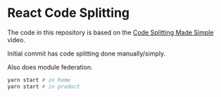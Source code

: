 # React Code Splitting

The code in this repository is based on the
[Code Splitting Made Simple](https://youtu.be/7kNLXE0hixM)
video.

Initial commit has code splitting done manually/simply.

Also does module federation.

```bash
yarn start # in home
yarn start # in product
```

